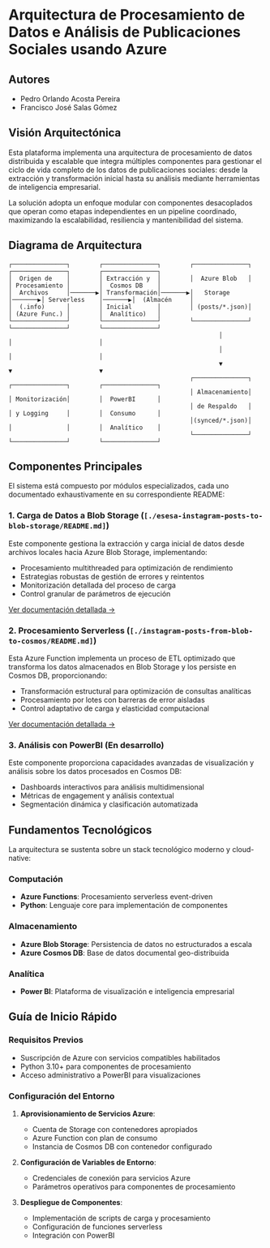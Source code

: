 # Arquitectura de Procesamiento de Datos e Análisis de Publicaciones Sociales usando Azure

## Autores

- Pedro Orlando Acosta Pereira
- Francisco José Salas Gómez

## Visión Arquitectónica

Esta plataforma implementa una arquitectura de procesamiento de datos distribuida y escalable que integra múltiples componentes para gestionar el ciclo de vida completo de los datos de publicaciones sociales: desde la extracción y transformación inicial hasta su análisis mediante herramientas de inteligencia empresarial.

La solución adopta un enfoque modular con componentes desacoplados que operan como etapas independientes en un pipeline coordinado, maximizando la escalabilidad, resiliencia y mantenibilidad del sistema.

## Diagrama de Arquitectura

```
┌───────────────┐        ┌───────────────┐        ┌───────────────┐        ┌───────────────┐        ┌───────────────┐
│  Origen de    │        │ Extracción y  │        │  Azure Blob   │        │ Procesamiento │        │  Cosmos DB    │
│  Archivos     │───────▶│ Transformación│───────▶│   Storage     │───────▶│ Serverless    │───────▶│  (Almacén     │
│  (.info)      │        │ Inicial       │        │ (posts/*.json)│        │ (Azure Func.) │        │  Analítico)   │
└───────────────┘        └───────────────┘        └───────────────┘        └───────────────┘        └───────────────┘
                                                          │                        │                        │
                                                          │                        │                        │
                                                          ▼                        ▼                        ▼
                                                  ┌───────────────┐        ┌───────────────┐        ┌───────────────┐
                                                  │ Almacenamiento│        │ Monitorización│        │  PowerBI      │
                                                  │ de Respaldo   │        │ y Logging     │        │  Consumo      │
                                                  │(synced/*.json)│        │               │        │  Analítico    │
                                                  └───────────────┘        └───────────────┘        └───────────────┘
```

## Componentes Principales

El sistema está compuesto por módulos especializados, cada uno documentado exhaustivamente en su correspondiente README:

### 1. Carga de Datos a Blob Storage (`[./esesa-instagram-posts-to-blob-storage/README.md]`)

Este componente gestiona la extracción y carga inicial de datos desde archivos locales hacia Azure Blob Storage, implementando:

- Procesamiento multithreaded para optimización de rendimiento
- Estrategias robustas de gestión de errores y reintentos
- Monitorización detallada del proceso de carga
- Control granular de parámetros de ejecución

[Ver documentación detallada →](./esesa-instagram-posts-to-blob-storage/README.md)

### 2. Procesamiento Serverless (`[./instagram-posts-from-blob-to-cosmos/README.md]`)

Esta Azure Function implementa un proceso de ETL optimizado que transforma los datos almacenados en Blob Storage y los persiste en Cosmos DB, proporcionando:

- Transformación estructural para optimización de consultas analíticas
- Procesamiento por lotes con barreras de error aisladas
- Control adaptativo de carga y elasticidad computacional

[Ver documentación detallada →](./instagram-posts-from-blob-to-cosmos/README.md)

### 3. Análisis con PowerBI (En desarrollo)

Este componente proporciona capacidades avanzadas de visualización y análisis sobre los datos procesados en Cosmos DB:

- Dashboards interactivos para análisis multidimensional
- Métricas de engagement y análisis contextual
- Segmentación dinámica y clasificación automatizada

## Fundamentos Tecnológicos

La arquitectura se sustenta sobre un stack tecnológico moderno y cloud-native:

### Computación

- **Azure Functions**: Procesamiento serverless event-driven
- **Python**: Lenguaje core para implementación de componentes

### Almacenamiento

- **Azure Blob Storage**: Persistencia de datos no estructurados a escala
- **Azure Cosmos DB**: Base de datos documental geo-distribuida

### Analítica

- **Power BI**: Plataforma de visualización e inteligencia empresarial

## Guía de Inicio Rápido

### Requisitos Previos

- Suscripción de Azure con servicios compatibles habilitados
- Python 3.10+ para componentes de procesamiento
- Acceso administrativo a PowerBI para visualizaciones

### Configuración del Entorno

1. **Aprovisionamiento de Servicios Azure**:

   - Cuenta de Storage con contenedores apropiados
   - Azure Function con plan de consumo
   - Instancia de Cosmos DB con contenedor configurado

2. **Configuración de Variables de Entorno**:

   - Credenciales de conexión para servicios Azure
   - Parámetros operativos para componentes de procesamiento

3. **Despliegue de Componentes**:
   - Implementación de scripts de carga y procesamiento
   - Configuración de funciones serverless
   - Integración con PowerBI

